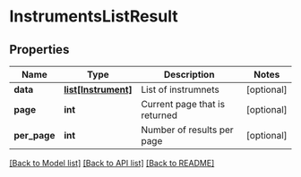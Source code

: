 # InstrumentsListResult

## Properties
Name | Type | Description | Notes
------------ | ------------- | ------------- | -------------
**data** | [**list[Instrument]**](Instrument.md) | List of instrumnets | [optional] 
**page** | **int** | Current page that is returned | [optional] 
**per_page** | **int** | Number of results per page | [optional] 

[[Back to Model list]](../README.md#documentation-for-models) [[Back to API list]](../README.md#documentation-for-api-endpoints) [[Back to README]](../README.md)

